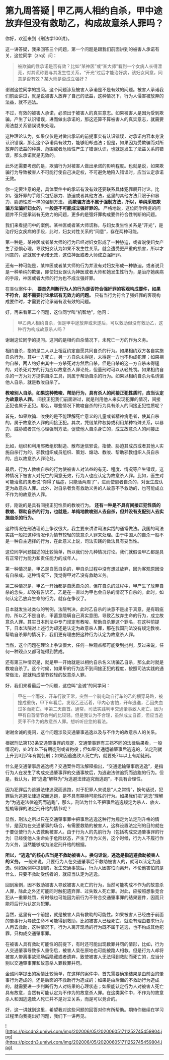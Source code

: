 # 第九周答疑 | 甲乙两人相约自杀，甲中途放弃但没有救助乙，构成故意杀人罪吗？

你好，欢迎来到《刑法学100讲》。

这一讲答疑，我来回答三个问题，第一个问题是跟我们前面讲到的被害人承诺有关，这位同学（zrqi）问：

> 被欺骗的性承诺是否有效？比如“某神医”或“某大师”看到一个女病人长得漂亮，对其谎称要与其发生性关系，“开光”过后才能治好病，该妇女同意，同意是否有效？某大师是否成立强奸？

谢谢这位同学的提问。这个问题涉及被害人承诺是不是有效的问题。被害人承诺我们前面讲过，就是说被害人放弃了自己的法益，这种情况下，行为人侵害被放弃的法益，就不违法。

不过，有效的被害人承诺，必须出于被害人的真实意志。如果被害人是因为受到欺骗，产生了认识错误，进而做出承诺的，那这还算不算被害人的真实意志，就需要用法益关系错误说来处理。

这种理论认为，如果仅仅是对做出承诺的前提事实有认识错误，对承诺内容本身没认识错误，那么这个承诺具有效力，能够阻却违法；但是，如果因为受欺骗而对所放弃的法益的种类、范围或者危险性产生了错误认识，也就是发生了法益关系的错误，那么承诺就是无效的。

此外还需要考虑的是，欺骗行为对被害人做出承诺的影响程度。也就是说，如果欺骗行为导致被害人不可能行使自己决定权，不可避免地陷入错误时，应当认定承诺无效。

你一定要注意的是，具体案件中的承诺有没有效还要联系具体犯罪展开讨论。比如，强奸罪的手段只包括暴力、胁迫或者其他方法，这里的其他方法只限于和暴力、胁迫性质一样的强制方法。 **而欺骗方法不属于强制方法，所以，单纯采取欺骗方法骗奸妇女的，一般是不可能成立强奸罪的。** 严格地说，这位同学所提的问题并不只是承诺有无效力的问题，更多的是强奸罪构成要件符合性判断的问题。

我们来看提问中的案例。某神医或者某大师谎称，与妇女发生性关系是“开光”，是治疗妇女疾病的手段，此时，妇女对性关系的“同意”，存在两种可能。

第一种是，某神医或者某大师的行为已经对妇女形成了一种胁迫，或者说使妇女产生了恐惧心理，导致妇女认为如果不发生性关系，就会遭受更严重的损害，所以才同意的，那就属于承诺无效，这位神医或者大师成立强奸罪。

还有一种可能是，某神医或者某大师的行为并没有对妇女形成一种胁迫，或者说只是一种单纯的欺骗，即使妇女误认为神医或者大师和她发生性行为，是治疗她疾病的手段，神医或者大师的行为也不成立强奸罪。

在类似案件中， **要首先判断行为人的行为是否符合强奸罪的客观构成要件，如果不符合，就不需要讨论承诺有无效力的问题。** 只有当行为符合了强奸罪的客观构成要件时，才需要讨论承诺有没有效的问题。

好，再来看第二个问题，这位同学叫“机智地”，他问：

> 甲乙两人相约自杀，但是甲中途放弃或未遂后，可以救助但没有救助乙，这种行为构成故意杀人吗？

谢谢这位同学的提问。这问的是相约自杀情况下，未死亡一方的作为义务。

相约自杀，指的是二人以上相互约定自愿共同自杀的行为。如果相约双方各自实施自杀行为，其中一方死亡，另一方自杀未得逞，未得逞一方也不构成犯罪；如果相约自杀，两人约好由其中一方杀死对方然后自杀，但是自杀的这一方自杀未得逞的，对杀死对方的行为应以故意杀人罪论处，但量刑时可以从轻处罚。如果相约自杀的一方为对方提供自杀工具，则属于帮助自杀的行为。如果以相约自杀为名诱骗他人自杀，就是教唆自杀了。

 **教唆别人自杀，如果这种教唆、帮助行为，具有杀人的间接正犯性质时，应当认定为故意杀人罪。** 间接正犯我们前面讲过，就是利用他人来实现犯罪的情况，间接正犯也属于正犯。那么，哪些情况下教唆自杀的行为具有杀人的间接正犯性质呢？

首先，如果欺骗、唆使的是不能理解死亡意义的儿童或者精神病患者，使其自杀的，属于故意杀人罪的间接正犯。其次，凭借某种权势或利用某种特殊关系，以暴力、威胁或者其他心理强制方法，促使他人自杀身亡的，成立故意杀人的间接正犯。

比如，组织和利用邪教组织制造、散布迷信邪说，指使、胁迫其成员或者其他人实施自杀行为的，邪教组织成员组织、策划、煽动、教唆、帮助邪教组织人员自杀的，应以故意杀人罪论处。

最后，行为人教唆自杀的行为使被害人对法益的有无、程度、情况等产生错误，这种情况下被害人对死亡的同意无效，行为人也应认定为故意杀人罪。比如，医生对可能治愈的患者说“你得了癌症，只能活两周了”，进而使患者自杀的，对医生应认定为故意杀人罪。此外，对自杀者负有救助义务的人故意不予救助的，也可能成立不作为的故意杀人罪。

好，刚说的是具有间接正犯性质的教唆行为。 **还有一种是不具有间接正犯性质的教唆、帮助自杀的行为，也就是，单纯地教唆别人去自杀，但并没有支配别人去实施自杀的行为。**

这种情况在刑法理论上争议很大，我主要来讲讲司法实践的通常做法。我国的司法实践一般把这种情况作为情节较轻的故意杀人罪来处理。由于中国人的自杀一般不是一种自主选择的行为，在此意义上说，司法实践的做法具有妥当性。

这位同学问题描述的比较简单，所以我们分几种情况讨论。我们就假设甲乙都是具有正常行为能力和责任能力的成年人。

第一种情况是，甲乙是自愿自杀的，甲自杀过程中没有想过放弃，因为客观原因没有自杀成。这种情况下，我觉得甲对乙没有救助义务。

第二种情况是，甲乙一开始都是自愿自杀的，但在自杀的过程中，甲产生了放弃自杀的念头，却没有告诉乙，乙是在一直以为甲也会自杀的情况下自杀的。此时，如何认定乙放弃生命的行为，就存在争议了。

日本就发生过类似的判例，法院判决，此时乙自杀的决意不是出于真意，是有瑕疵的，所以乙不是自杀，甲蓄意隐瞒自己真实意图，导致乙放弃生命的行为，成立故意杀人罪。其实日本刑法中专门规定有教唆、帮助自杀罪这个罪名，在这种前提下，日本法院对上述行为却还是认定为故意杀人罪，那在我国刑法没有规定教唆、帮助自杀罪的情况下，我们更有理由把这种行为认定为故意杀人罪。

当然，这个问题在理论上争议很大，任何一种观点都可能受到批判，反过来说，任何一种观点又都可能得到赞成。

还有第三种情况是，就是甲一开始就是以相约自杀名义诱骗乙自杀，那么此时就是教唆自杀了。这个时候，如果甲的行为达不到间接正犯的程度，按照司法实践的通常做法，那就构成情节较轻的故意杀人罪。

好，我们来看最后一个问题，这位叫“金诚”的同学问：

> 甲在一个雨夜，开车行驶正常，突然一个骑电动自行车的乙的横穿马路，被撞成重伤，甲下车看后，发现乙还活着，甲内心害怕，开车逃逸，乙因失血过多而死亡。甲第二天自首。通常，司法实践判甲交通肇事致人死亡，因为甲有自首情节会判的比较轻。但是我认为不合理，虽然成立自首，但应当追究甲不作为的故意杀人罪。想听听应您的看法。

谢谢金诚的提问，这个问题涉及交通肇事逃逸以及与不作为的故意杀人的关系。

根据刑法第133条交通肇事罪的规定，交通肇事罪有三挡不同的法律后果看，一般情况的，处3年以下有期徒刑或者拘役；但如果交通运输肇事后逃逸的，法定刑就上升到3到7年有期徒刑；如果因逃逸致人死亡的，就要处7年以上有期徒刑。

什么是交通肇事后逃逸呢？交通案件司法解释指出，“交通运输肇事后逃逸”，是指行为人在发生了构成交通肇事罪的交通事故后，为逃避法律追究而逃跑的行为。但是，我认为，把“逃逸”解释为“为逃避法律追究而逃跑”，不具有合理性。

因为犯罪后为逃避法律追究而逃跑，对于犯罪人来说是“人之常情”，换句话说，犯罪后为逃避法律追究而逃跑，是不具有期待可能性的行为。如果我们把“逃逸”理解为“为逃避法律追究而逃跑”，那么，刑法为什么不把事后逃逸规定为杀人、放火、抢劫等罪的法定刑升格的情节呢？

显然，刑法之所以只在交通肇事罪中把事后逃逸这种行为规定为法定刑升格的情节，是因为在交通肇事的场合，有需要救助的被害人，这样设置法定刑的目的就在于要促使行为人去救助被害人。由于行为人的先前行为（包括构成交通肇事罪的行为）已经使他人生命处于危险状态，产生了作为义务，这个时候，行为人不履行作为义务，当然能够成为法定刑升格的根据。

 **所以，“逃逸”的核心应当是不救助被害人。换句话说，逃逸是指逃避救助被害人的义务。** 一般来说，只要行为人在交通肇事后不救助被害人的，就可以认定为逃逸。例如案例中提到的，发生交通事故后，行为人因害怕而离开，不论他害怕的是什么，只要不救助受伤者的，就应当认定为逃逸。

回到案例，因不救助被害人导致被害人死亡的行为，当然可能构成不作为的故意杀人罪，除此之外还可能同时触犯遗弃罪、过失致人死亡罪。对此，应按照想象竞合犯从一重罪处罚，有时候也可能因为前行为不符合交通肇事罪的结果要件，因而只能将后行为认定为犯罪。

当然，这里有一个前提，就是被害人具有救助的可能性。如果被害人已经由于前面的肇事行为导致生命不可能得到救助，比如被害人已经死亡，就没有理由要求行为人再去救助，这种情况下，行为人离开现场的行为既不属于逃逸，也不构成其他犯罪，只构成交通肇事罪。

在被害人具有救助可能性的前提下，有时还可能出现数罪并罚的情形，比如，行为人交通肇事导致多人重伤后，被害人呆在原地也可能被路人相救。但是行为人却将被害人带离事故现场后隐藏或者遗弃，致使被害人无法得到救助而死亡的，应当分别以交通肇事罪和故意杀人罪数罪并罚。

金诚同学提出的案情比较简单，在这样的案件中，首先需要确定结果是由前面的肇事行为造成的，还是后面的不救助行为造成的；如果是由后面的不救助行为造成的，就需要进一步判断行为人对结果的心理状态；如果能认定行为人对被害人死亡具有故意，当然有可能认定为不作为的故意杀人罪。在这类案件中，不作为的故意杀人和因逃逸致人死亡并不是对立关系，而是可以竞合的。

好，这一讲就到这里，希望我对这些问题的回答对你有所帮助。期待你继续在学习过程里向我提出好问题，我们下一讲再见。

![https://piccdn3.umiwi.com/img/202006/05/202006051711252745459804.jpg](https://piccdn3.umiwi.com/img/202006/05/202006051711252745459804.jpg)

---
